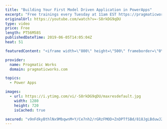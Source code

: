 ```yaml
---
title: "Building Your First Model Driven Application in PowerApps"
excerpt: "Free trainings every Tuesday at 11am EST https://pragmaticworks.com/resources/free-webinars/   In this session, you’ll see how to store data into Common Data Services and build an easy to use application using PowerApps to compliment or replace your existing paperwork process."
originalUrl: https://youtube.com/watch?v=-S8rkDG9qDU
type: video
price: Free
length: PT56M58S
publishedDateTime: 2019-06-05T14:05:04Z
heat: 51

featuredContent: "<iframe width=\"800\" height=\"500\" frameborder=\"0\" src=\"https://www.youtube.com/embed/-S8rkDG9qDU\" allow=\"accelerometer; autoplay; encrypted-media; gyroscope; picture-in-picture\" allowfullscreen></iframe>"

provider:
  name: Progmatic Works
  domain: pragmaticworks.com

topics:
  - Power Apps

images:
  - url: https://i.ytimg.com/vi/-S8rkDG9qDU/maxresdefault.jpg
    width: 1280
    height: 720
    isCached: true

secured: "v9nFdkyBthlNx9MbqwnM+Y/Ce7nh2/rGRzFMOD+ZnDPTfSBd/818JgLBduwJ23RhysFANWdAXLfE9sPCOOmmGUks/2Uv7Hb1VBHfZAXywRsKjiH0HEvt+WqErLLCumGdDri2kAqNUw5PTabFNgW6FGP+soNAmnS9ncHuS43nYI0OEb/9799IPjK8PZeiBwtQkdndzxGsc2x3TXT+ex30ecUkEADhsYJ5Bw3x11bcYz4DyzhUDClMpzSuZhe0CuLnFawXfbsBlbYKmwmo+uzWdfCI+oGSC1dTep7BrSsWxqQcXFfA7mpZvthIgjBD5kdrgee3y3MQOVqOx6KItGbsrn9KXHPsY4jmzkvZEFjSMviEgK/Vjt1lkwv5DCdG2IGWQ4vl48jd+vP4k9/+dld8sEE5IeLrUrLYF5NcoyqyGpI=;E2Y9cgvQy/zEm7N0s6VZLw=="
---
```


